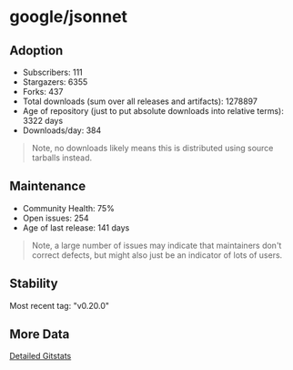 # google/jsonnet

## Adoption

- Subscribers: 111
- Stargazers: 6355
- Forks: 437
- Total downloads (sum over all releases and artifacts): 1278897
- Age of repository (just to put absolute downloads into relative terms): 3322 days
- Downloads/day: 384

> Note, no downloads likely means this is distributed using source tarballs instead.

## Maintenance

- Community Health: 75%
- Open issues: 254
- Age of last release: 141 days

> Note, a large number of issues may indicate that maintainers don't correct defects, but might also
> just be an indicator of lots of users.

## Stability

Most recent tag: "v0.20.0"

## More Data

[Detailed Gitstats](/bazel-catalog/gitstats/google/jsonnet)

